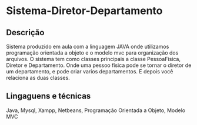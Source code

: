 # Sistema-Diretor-Departamento

Descrição
----------

Sistema produzido em aula  com a linguagem JAVA onde utilizamos programação orientada a objeto e o modelo mvc para organização dos arquivos.
O sistema tem como classes principais a classe PessoaFisica, Diretor e Departamento.
Onde uma pessoo física pode se tornar o diretor de um departamento, e pode criar varios departamentos.
E depois você relaciona as duas classes.

Lingaguens e técnicas
---------------------
Java,
Mysql,
Xampp,
Netbeans,
Programação Orientada a Objeto,
Modelo MVC
